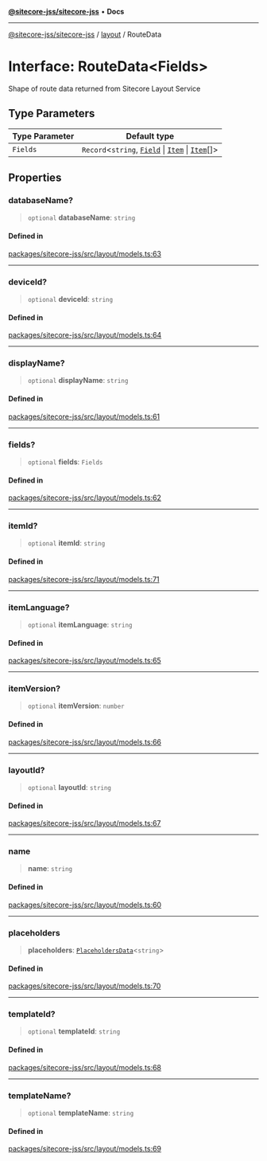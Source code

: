 [**@sitecore-jss/sitecore-jss**](../../README.md) • **Docs**

***

[@sitecore-jss/sitecore-jss](../../README.md) / [layout](../README.md) / RouteData

# Interface: RouteData\<Fields\>

Shape of route data returned from Sitecore Layout Service

## Type Parameters

| Type Parameter | Default type |
| ------ | ------ |
| `Fields` | `Record`\<`string`, [`Field`](Field.md) \| [`Item`](Item.md) \| [`Item`](Item.md)[]\> |

## Properties

### databaseName?

> `optional` **databaseName**: `string`

#### Defined in

[packages/sitecore-jss/src/layout/models.ts:63](https://github.com/Sitecore/jss/blob/14c94b27afbe004fefaf1cab8e080470a80ff3f4/packages/sitecore-jss/src/layout/models.ts#L63)

***

### deviceId?

> `optional` **deviceId**: `string`

#### Defined in

[packages/sitecore-jss/src/layout/models.ts:64](https://github.com/Sitecore/jss/blob/14c94b27afbe004fefaf1cab8e080470a80ff3f4/packages/sitecore-jss/src/layout/models.ts#L64)

***

### displayName?

> `optional` **displayName**: `string`

#### Defined in

[packages/sitecore-jss/src/layout/models.ts:61](https://github.com/Sitecore/jss/blob/14c94b27afbe004fefaf1cab8e080470a80ff3f4/packages/sitecore-jss/src/layout/models.ts#L61)

***

### fields?

> `optional` **fields**: `Fields`

#### Defined in

[packages/sitecore-jss/src/layout/models.ts:62](https://github.com/Sitecore/jss/blob/14c94b27afbe004fefaf1cab8e080470a80ff3f4/packages/sitecore-jss/src/layout/models.ts#L62)

***

### itemId?

> `optional` **itemId**: `string`

#### Defined in

[packages/sitecore-jss/src/layout/models.ts:71](https://github.com/Sitecore/jss/blob/14c94b27afbe004fefaf1cab8e080470a80ff3f4/packages/sitecore-jss/src/layout/models.ts#L71)

***

### itemLanguage?

> `optional` **itemLanguage**: `string`

#### Defined in

[packages/sitecore-jss/src/layout/models.ts:65](https://github.com/Sitecore/jss/blob/14c94b27afbe004fefaf1cab8e080470a80ff3f4/packages/sitecore-jss/src/layout/models.ts#L65)

***

### itemVersion?

> `optional` **itemVersion**: `number`

#### Defined in

[packages/sitecore-jss/src/layout/models.ts:66](https://github.com/Sitecore/jss/blob/14c94b27afbe004fefaf1cab8e080470a80ff3f4/packages/sitecore-jss/src/layout/models.ts#L66)

***

### layoutId?

> `optional` **layoutId**: `string`

#### Defined in

[packages/sitecore-jss/src/layout/models.ts:67](https://github.com/Sitecore/jss/blob/14c94b27afbe004fefaf1cab8e080470a80ff3f4/packages/sitecore-jss/src/layout/models.ts#L67)

***

### name

> **name**: `string`

#### Defined in

[packages/sitecore-jss/src/layout/models.ts:60](https://github.com/Sitecore/jss/blob/14c94b27afbe004fefaf1cab8e080470a80ff3f4/packages/sitecore-jss/src/layout/models.ts#L60)

***

### placeholders

> **placeholders**: [`PlaceholdersData`](../type-aliases/PlaceholdersData.md)\<`string`\>

#### Defined in

[packages/sitecore-jss/src/layout/models.ts:70](https://github.com/Sitecore/jss/blob/14c94b27afbe004fefaf1cab8e080470a80ff3f4/packages/sitecore-jss/src/layout/models.ts#L70)

***

### templateId?

> `optional` **templateId**: `string`

#### Defined in

[packages/sitecore-jss/src/layout/models.ts:68](https://github.com/Sitecore/jss/blob/14c94b27afbe004fefaf1cab8e080470a80ff3f4/packages/sitecore-jss/src/layout/models.ts#L68)

***

### templateName?

> `optional` **templateName**: `string`

#### Defined in

[packages/sitecore-jss/src/layout/models.ts:69](https://github.com/Sitecore/jss/blob/14c94b27afbe004fefaf1cab8e080470a80ff3f4/packages/sitecore-jss/src/layout/models.ts#L69)
